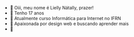 - 👋 Oiii, meu nome é Lielly Nátally, prazer!
- 📅 Tenho 17 anos
- 🌱 Atualmente curso Informática para Internet no IFRN
- 💞️ Apaixonada por design web e buscando aprender mais
- 📧 
